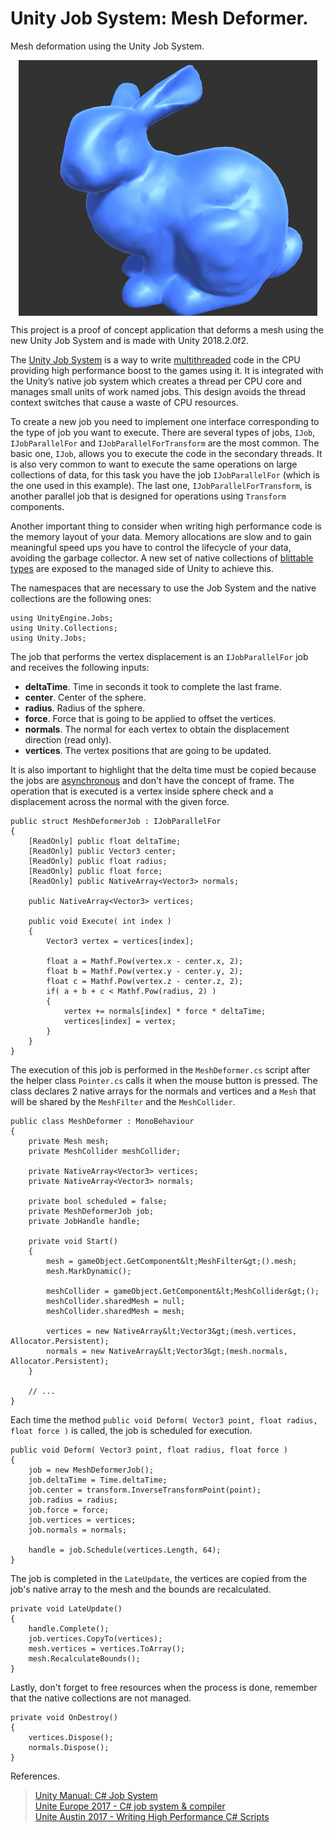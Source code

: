 # Unity Job System: Mesh Deformer.

Mesh deformation using the Unity Job System.

<p align="center">
  <img align="center" src="example.gif" title="Beware the mutant bunnies."><br>
</p>

This project is a proof of concept application that deforms a mesh using the new Unity Job System and is made with Unity 2018.2.0f2.

The <a href="https://docs.unity3d.com/Manual/JobSystem.html">Unity Job System</a> is a way to write <a href="https://en.wikipedia.org/wiki/Multithreading_(computer_architecture)">multithreaded</a> code in the CPU providing high performance boost to the games using it. It is integrated with the Unity’s native job system which creates a thread per CPU core and manages small units of work named jobs. This design avoids the thread context switches that cause a waste of CPU resources.<br>

To create a new job you need to implement one interface corresponding to the type of job you want to execute. There are several types of jobs, `IJob`, `IJobParallelFor` and `IJobParallelForTransform` are the most common. The basic one, `IJob`, allows you to execute the code in the secondary threads. It is also very common to want to execute the same operations on large collections of data, for this task you have the job `IJobParallelFor` (which is the one used in this example). The last one, `IJobParallelForTransform`, is another parallel job that is designed for operations using `Transform` components.<br>

Another important thing to consider when writing high performance code is the memory layout of your data. Memory allocations are slow and to gain meaningful speed ups you have to control the lifecycle of your data, avoiding the garbage collector. A new set of native collections of <a href="https://en.wikipedia.org/wiki/Blittable_types">blittable types</a> are exposed to the managed side of Unity to achieve this.<br>

The namespaces that are necessary to use the Job System and the native collections are the following ones:
```
using UnityEngine.Jobs;
using Unity.Collections;
using Unity.Jobs;
```

The job that performs the vertex displacement is an `IJobParallelFor` job and receives the following inputs:
<ul>
  <li><strong>deltaTime</strong>. Time in seconds it took to complete the last frame.</li>
  <li><strong>center</strong>. Center of the sphere.</li>
  <li><strong>radius</strong>. Radius of the sphere.</li>
  <li><strong>force</strong>. Force that is going to be applied to offset the vertices.</li>
  <li><strong>normals</strong>. The normal for each vertex to obtain the displacement direction (read only).</li>
  <li><strong>vertices</strong>. The vertex positions that are going to be updated.</li>
</ul>

It is also important to highlight that the delta time must be copied because the jobs are <a href="https://en.wikipedia.org/wiki/Asynchrony_(computer_programming)">asynchronous</a> and don't have the concept of frame.
The operation that is executed is a vertex inside sphere check and a displacement across the normal with the given force.

```
public struct MeshDeformerJob : IJobParallelFor
{
    [ReadOnly] public float deltaTime;
    [ReadOnly] public Vector3 center;
    [ReadOnly] public float radius;
    [ReadOnly] public float force;
    [ReadOnly] public NativeArray<Vector3> normals;

    public NativeArray<Vector3> vertices;

    public void Execute( int index )
    {
        Vector3 vertex = vertices[index];

        float a = Mathf.Pow(vertex.x - center.x, 2);
        float b = Mathf.Pow(vertex.y - center.y, 2);
        float c = Mathf.Pow(vertex.z - center.z, 2);
        if( a + b + c < Mathf.Pow(radius, 2) )
        {
            vertex += normals[index] * force * deltaTime;
            vertices[index] = vertex;
        }
    }
}
```

The execution of this job is performed in the `MeshDeformer.cs` script after the helper class `Pointer.cs` calls it when the mouse button is pressed. The class declares 2 native arrays for the normals and vertices and a `Mesh` that will be shared by the `MeshFilter` and the `MeshCollider`.<br>

```
public class MeshDeformer : MonoBehaviour
{
    private Mesh mesh;
    private MeshCollider meshCollider;

    private NativeArray<Vector3> vertices;
    private NativeArray<Vector3> normals;

    private bool scheduled = false;
    private MeshDeformerJob job;
    private JobHandle handle;

    private void Start()
    {
        mesh = gameObject.GetComponent&lt;MeshFilter&gt;().mesh;
        mesh.MarkDynamic();

        meshCollider = gameObject.GetComponent&lt;MeshCollider&gt;();
        meshCollider.sharedMesh = null;
        meshCollider.sharedMesh = mesh;

        vertices = new NativeArray&lt;Vector3&gt;(mesh.vertices, Allocator.Persistent);
        normals = new NativeArray&lt;Vector3&gt;(mesh.normals, Allocator.Persistent);
    }

    // ...
}
```

Each time the method `public void Deform( Vector3 point, float radius, float force )` is called, the job is scheduled for execution.<br>

```
public void Deform( Vector3 point, float radius, float force )
{
    job = new MeshDeformerJob();
    job.deltaTime = Time.deltaTime;
    job.center = transform.InverseTransformPoint(point);
    job.radius = radius;
    job.force = force;
    job.vertices = vertices;
    job.normals = normals;

    handle = job.Schedule(vertices.Length, 64);
}
```

The job is completed in the `LateUpdate`, the vertices are copied from the job's native array to the mesh and the bounds are recalculated.<br>
```
private void LateUpdate()
{
    handle.Complete();
    job.vertices.CopyTo(vertices);
    mesh.vertices = vertices.ToArray();
    mesh.RecalculateBounds();
}
```

Lastly, don't forget to free resources when the process is done, remember that the native collections are not managed.
```
private void OnDestroy()
{
    vertices.Dispose();
    normals.Dispose();
}
```

References.
> <a href="https://docs.unity3d.com/Manual/JobSystem.html">Unity Manual: C# Job System</a><br>
> <a href="https://www.youtube.com/watch?v=AXUvnk7Jws4">Unite Europe 2017 - C# job system & compiler</a><br>
> <a href="https://www.youtube.com/watch?v=tGmnZdY5Y-E">Unite Austin 2017 - Writing High Performance C# Scripts</a>
